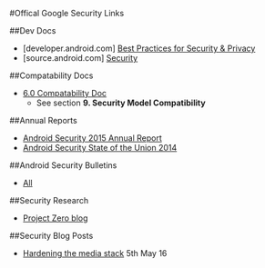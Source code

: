 #Offical Google Security Links

##Dev Docs

- [developer.android.com] [Best Practices for Security & Privacy](http://developer.android.com/training/best-security.html)
- [source.android.com] [Security](https://source.android.com/security/index.html)

##Compatability Docs

- [6.0 Compatability Doc](http://static.googleusercontent.com/media/source.android.com/en//compatibility/android-cdd.pdf)
  - See section **9. Security Model Compatibility**

##Annual Reports

- [Android Security 2015 Annual Report](https://security.googleblog.com/2016/04/android-security-2015-annual-report.html)
- [Android Security State of the Union 2014](https://security.googleblog.com/2015/04/android-security-state-of-union-2014.html)

##Android Security Bulletins
- [All](https://source.android.com/security/bulletin/index.html)

##Security Research

- [Project Zero blog](http://googleprojectzero.blogspot.co.uk/)

##Security Blog Posts

- [Hardening the media stack](http://android-developers.blogspot.co.uk/2016/05/hardening-media-stack.html) 5th May 16
